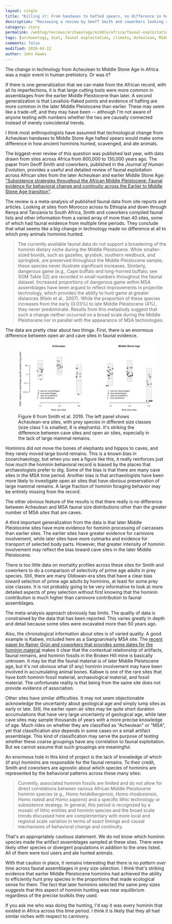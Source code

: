 ```yaml
---
layout: single
title: "Killing it: From handaxes to hafted spears, no difference in hunting or meat-eating"
description: "Reviewing a review by Geoff Smith and coworkers looking at faunal exploitation from African sites across the Middle Pleistocene."
category: story
permalink: /weblog/reviews/archaeology/middle/africa/faunal-exploitation-smith-2020.html
tags: [archaeology, diet, faunal exploitation, climate, Acheulean, Middle Stone Age, Africa, Homo naledi, modern human origins]
comments: false
modified: 2020-04-22
author: John Hawks
---
```


The change in technology from Acheulean to Middle Stone Age in Africa was a major event in human prehistory. Or was it?

If there is one generalization that we can make from the African record, with all its imperfections, it is that large cutting tools were more common in assemblages from the earlier Middle Pleistocene than later. A second generalization is that Levallois-flaked points and evidence of hafting are more common in the later Middle Pleistocene than earlier. These may seem like a trade-off, and they may have been -- although I'm not aware of anyone testing with numbers whether the two are causally connected instead of merely coincidental trends.

I think most anthropologists have assumed that technological change from Acheulean handaxes to Middle Stone Age hafted spears would make some difference in how ancient hominins hunted, scavenged, and ate animals.

The biggest-ever review of this question was published last year, with data drawn from sites across Africa from 800,000 to 130,000 years ago. The paper from Geoff Smith and coworkers, published in the <em>Journal of Human Evolution</em>, provides a useful and detailed review of faunal exploitation across African sites from the later Acheulean and earlier Middle Stone Age: <a href="https://doi.org/10.1016/j.jhevol.2018.11.011">"Subsistence strategies throughout the African Middle Pleistocene: Faunal evidence for behavioral change and continuity across the Earlier to Middle Stone Age transition"</a>.

The review is a meta-analysis of published faunal data from site reports and articles. Looking at sites from Morocco across to Ethiopia and down through Kenya and Tanzania to South Africa, Smith and coworkers compiled faunal lists and other information from a varied array of more than 40 sites, some of which had faunal evidence from multiple time periods. They conclude that what seems like a big change in technology made no difference at all to which prey animals hominins hunted.

<blockquote>The currently available faunal data do not support a broadening of the hominin dietary niche during the Middle Pleistocene. While smaller-sized bovids, such as gazelles, grysbok, southern reedbuck, and springbok, are preserved throughout the Middle Pleistocene sample, these species never illustrate significant increases. Similarly, dangerous game (e.g., Cape buffalo and long-horned buffalo; see SOM Table S2) are recorded in small numbers throughout the faunal dataset. Increased proportions of dangerous game within MSA assemblages have been argued to reflect improvements in projectile technology, which provides the ability to hunt game at greater distances (Klein et al., 2007). While the proportion of these species increases from the early (0.03%) to late Middle Pleistocene (4%), they never predominate. Results from this metastudy suggest that such a change neither occurred on a broad scale during the Middle Pleistocene nor in parallel with the appearance of MSA technologies.</blockquote>

The data are pretty clear about two things. First, there is an enormous difference between open air and cave sites in faunal evidence.

<figure>
<img src="/images/smith-2019-acheulean-msa-faunal.png" alt="Figure 6 from Smith et al 2019, showing representation of different size prey animals in sites from Africa" />
<figcaption>Figure 6 from Smith et al. 2019. The left panel shows Acheulean-era sites, with prey species in different size classes (size class 1 is smallest, 6 is elephants). It's striking the difference between cave sites and open air sites, especially in the lack of large mammal remains.</figcaption>
</figure>

Hominins did not move the bones of elephants and hippos to caves, and they rarely moved large bovid remains. This is a known bias in zooarchaeology, but when you see a figure like this, it really reinforces just how much the hominin behavioral record is biased by the places that archaeologists prefer to dig. Some of the bias is that there are many cave sites in the MSA time period. Another bias is that archaeologists have been more likely to investigate open air sites that have obvious preservation of large mammal remains. A large fraction of hominin foraging behavior may be entirely missing from the record.

The other obvious feature of the results is that there really is no difference between Acheulean and MSA faunal size distributions other than the greater number of MSA sites that are caves.

A third important generalization from the data is that later Middle Pleistocene sites have more evidence for hominin processing of carcasses than earlier sites. The earlier sites have greater evidence for carnivore involvement, while later sites have more cutmarks and evidence for transport of selected body parts. However, that greater intensity of hominin involvement may reflect the bias toward cave sites in the later Middle Pleistocene.

There is too little data on mortality profiles across these sites for Smith and coworkers to do a comparison of selectivity of prime age adults in prey species. Still, there are many Oldowan-era sites that have a clear bias toward selection of prime age adults by hominins, at least for some prey size classes. It is not probably going to be very informative to look at more detailed aspects of prey selection without first knowing that the hominin contribution is much higher than carnivore contribution to faunal assemblages.

The meta-analysis approach obviously has limits. The quality of data is constrained by the data that has been reported. This varies greatly in depth and detail because some sites were excavated more than 50 years ago.

Also, the chronological information about sites is of varied quality. A good example is Kabwe, included here as a Sangoan/early MSA site. The <a href="https://doi.org/10.1038/s41586-020-2165-4">recent paper by Rainer Grün and coworkers that provides some dates for the hominin material</a> makes it clear that the contextual relationship of artifacts, faunal remains, and hominin fossils in the Broken Hill mine is basically unknown. It may be that the faunal material is of later Middle Pleistocene age, but it's not obvious what (if any) hominin involvement may have been involved in accumulating animal bones. Kabwe is one of the rare sites that have both hominin fossil material, archaeological material, and fossil material. The unfortunate reality is that being from the same site does not provide evidence of association.

Other sites have similar difficulties. It may not seem objectionable acknowledge the uncertainty about geological age and simply lump sites as early or late. Still, the earlier open-air sites may be quite short duration accumulations that have very large uncertainty of geological age, while later cave sites may sample thousands of years with a more precise knowledge of age. Much rides on whether they are classified as "Acheulean" or "MSA", yet that classification also depends in some cases on a small artifact assemblage. This kind of classification may serve the purpose of testing whether these coarse groupings have any correlation to faunal exploitation. But we cannot assume that such groupings are meaningful.

An enormous hole in this kind of project is the lack of knowledge of which (if any) hominins are responsible for the faunal remains. To their credit, Smith and coworkers are agnostic about which species of hominins are represented by the behavioral patterns across these many sites:

<blockquote>Currently, associated hominin fossils are limited and do not allow for direct correlations between various African Middle Pleistocene hominin species (e.g., <em>Homo heidelbergensis</em>, <em>Homo rhodesiensis</em>, <em>Homo naledi</em> and <em>Homo sapiens</em>) and a specific lithic technology or subsistence strategy. In general, this period is recognized by a mosaic of lithic entities and hominin species and the broad scale trends discussed here are complementary with more local and regional scale variation in terms of exact timings and causal mechanisms of behavioral change and continuity.</blockquote>

That's an appropriately cautious statement. We do not know which hominin species made the artifact assemblages sampled at these sites. There were likely other species or divergent populations in addition to the ones listed. All of them were tool users and ate hunted animals.

With that caution in place, it remains interesting that there is <em>no pattern over time</em> across faunal assemblages in prey size selection. I think that's striking evidence that earlier Middle Pleistocene hominins had achieved the ability to efficiently hunt prey species in the proportions that made ecological sense for them. The fact that later hominins selected the same prey sizes suggests that this aspect of hominin hunting was near equilibrium regardless of the precise toolkits they used.

If you ask me who was doing the hunting, I'd say it was every hominin that existed in Africa across this time period. I think it is likely that they all had similar niches with respect to carnivory.


